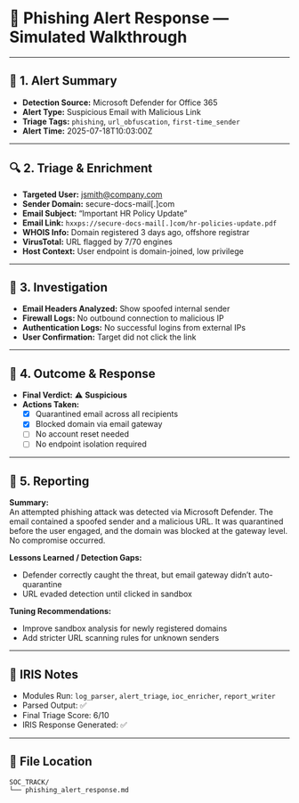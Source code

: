 # 🎣 Phishing Alert Response — Simulated Walkthrough

---

## 🚨 1. Alert Summary

- **Detection Source:** Microsoft Defender for Office 365  
- **Alert Type:** Suspicious Email with Malicious Link  
- **Triage Tags:** `phishing`, `url_obfuscation`, `first-time_sender`  
- **Alert Time:** 2025-07-18T10:03:00Z  

---

## 🔍 2. Triage & Enrichment

- **Targeted User:** jsmith@company.com  
- **Sender Domain:** secure-docs-mail[.]com  
- **Email Subject:** “Important HR Policy Update”  
- **Email Link:** `hxxps://secure-docs-mail[.]com/hr-policies-update.pdf`  
- **WHOIS Info:** Domain registered 3 days ago, offshore registrar  
- **VirusTotal:** URL flagged by 7/70 engines  
- **Host Context:** User endpoint is domain-joined, low privilege

---

## 🧪 3. Investigation

- **Email Headers Analyzed:** Show spoofed internal sender  
- **Firewall Logs:** No outbound connection to malicious IP  
- **Authentication Logs:** No successful logins from external IPs  
- **User Confirmation:** Target did not click the link  

---

## 🧨 4. Outcome & Response

- **Final Verdict:** ⚠️ **Suspicious**  
- **Actions Taken:**
  - [x] Quarantined email across all recipients  
  - [x] Blocked domain via email gateway  
  - [ ] No account reset needed  
  - [ ] No endpoint isolation required

---

## 🧾 5. Reporting

**Summary:**  
An attempted phishing attack was detected via Microsoft Defender. The email contained a spoofed sender and a malicious URL. It was quarantined before the user engaged, and the domain was blocked at the gateway level. No compromise occurred.

**Lessons Learned / Detection Gaps:**  
- Defender correctly caught the threat, but email gateway didn’t auto-quarantine  
- URL evaded detection until clicked in sandbox

**Tuning Recommendations:**  
- Improve sandbox analysis for newly registered domains  
- Add stricter URL scanning rules for unknown senders

---

## 🧠 IRIS Notes

- Modules Run: `log_parser`, `alert_triage`, `ioc_enricher`, `report_writer`  
- Parsed Output: ✅  
- Final Triage Score: 6/10  
- IRIS Response Generated: ✅  

---

## 📁 File Location

```
SOC_TRACK/
└── phishing_alert_response.md
```
